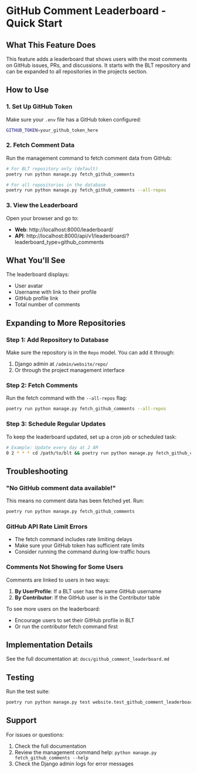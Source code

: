 # GitHub Comment Leaderboard - Quick Start

## What This Feature Does

This feature adds a leaderboard that shows users with the most comments on GitHub issues, PRs, and discussions. It starts with the BLT repository and can be expanded to all repositories in the projects section.

## How to Use

### 1. Set Up GitHub Token

Make sure your `.env` file has a GitHub token configured:

```bash
GITHUB_TOKEN=your_github_token_here
```

### 2. Fetch Comment Data

Run the management command to fetch comment data from GitHub:

```bash
# For BLT repository only (default)
poetry run python manage.py fetch_github_comments

# For all repositories in the database
poetry run python manage.py fetch_github_comments --all-repos
```

### 3. View the Leaderboard

Open your browser and go to:
- **Web**: http://localhost:8000/leaderboard/
- **API**: http://localhost:8000/api/v1/leaderboard/?leaderboard_type=github_comments

## What You'll See

The leaderboard displays:
- User avatar
- Username with link to their profile
- GitHub profile link
- Total number of comments

## Expanding to More Repositories

### Step 1: Add Repository to Database

Make sure the repository is in the `Repo` model. You can add it through:
1. Django admin at `/admin/website/repo/`
2. Or through the project management interface

### Step 2: Fetch Comments

Run the fetch command with the `--all-repos` flag:

```bash
poetry run python manage.py fetch_github_comments --all-repos
```

### Step 3: Schedule Regular Updates

To keep the leaderboard updated, set up a cron job or scheduled task:

```bash
# Example: Update every day at 2 AM
0 2 * * * cd /path/to/blt && poetry run python manage.py fetch_github_comments --all-repos
```

## Troubleshooting

### "No GitHub comment data available!"

This means no comment data has been fetched yet. Run:
```bash
poetry run python manage.py fetch_github_comments
```

### GitHub API Rate Limit Errors

- The fetch command includes rate limiting delays
- Make sure your GitHub token has sufficient rate limits
- Consider running the command during low-traffic hours

### Comments Not Showing for Some Users

Comments are linked to users in two ways:
1. **By UserProfile**: If a BLT user has the same GitHub username
2. **By Contributor**: If the GitHub user is in the Contributor table

To see more users on the leaderboard:
- Encourage users to set their GitHub profile in BLT
- Or run the contributor fetch command first

## Implementation Details

See the full documentation at: `docs/github_comment_leaderboard.md`

## Testing

Run the test suite:
```bash
poetry run python manage.py test website.test_github_comment_leaderboard
```

## Support

For issues or questions:
1. Check the full documentation
2. Review the management command help: `python manage.py fetch_github_comments --help`
3. Check the Django admin logs for error messages
